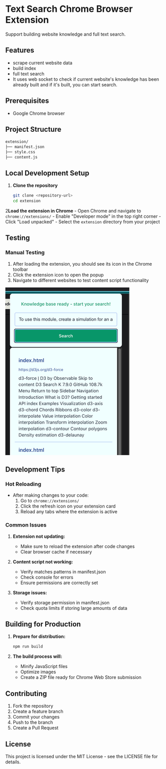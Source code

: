# Text Search Chrome Browser Extension

Support building website knowledge and full text search.

## Features

- scrape current website data
- build index
- full text search
- It uses web socket to check if current website's knowledge has been already built and if it's built, you can start search.

## Prerequisites

- Google Chrome browser

## Project Structure

```
extension/
├── manifest.json
├── style.css
├── content.js
```

## Local Development Setup

1. **Clone the repository**
   ```bash
   git clone <repository-url>
   cd extension
   ```

2**Load the extension in Chrome**
    - Open Chrome and navigate to `chrome://extensions/`
    - Enable "Developer mode" in the top right corner
    - Click "Load unpacked"
    - Select the `extension` directory from your project

## Testing

### Manual Testing
1. After loading the extension, you should see its icon in the Chrome toolbar
2. Click the extension icon to open the popup
3. Navigate to different websites to test content script functionality

![img.png](img.png)


## Development Tips

### Hot Reloading
- After making changes to your code:
    1. Go to `chrome://extensions/`
    2. Click the refresh icon on your extension card
    3. Reload any tabs where the extension is active


### Common Issues

1. **Extension not updating:**
    - Make sure to reload the extension after code changes
    - Clear browser cache if necessary

2. **Content script not working:**
    - Verify matches patterns in manifest.json
    - Check console for errors
    - Ensure permissions are correctly set

3. **Storage issues:**
    - Verify storage permission in manifest.json
    - Check quota limits if storing large amounts of data

## Building for Production

1. **Prepare for distribution:**
   ```bash
   npm run build
   ```

2. **The build process will:**
    - Minify JavaScript files
    - Optimize images
    - Create a ZIP file ready for Chrome Web Store submission

## Contributing

1. Fork the repository
2. Create a feature branch
3. Commit your changes
4. Push to the branch
5. Create a Pull Request

## License

This project is licensed under the MIT License - see the LICENSE file for details.